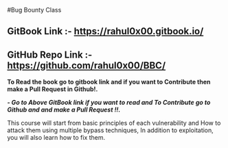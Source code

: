 #Bug Bounty Class




## GitBook Link :- https://rahul0x00.gitbook.io/
## GitHub Repo Link :- https://github.com/rahul0x00/BBC/

**To Read the book go to gitbook link and if you want to Contribute then make a Pull Request in Github!.**


***\- Go to Above GitBook link if you want to read and To Contribute go to Github and and make a Pull Request !!.***


This course will start from basic principles of each vulnerability and How to attack them using multiple bypass techniques, In addition to exploitation, you will also learn how to fix them.
